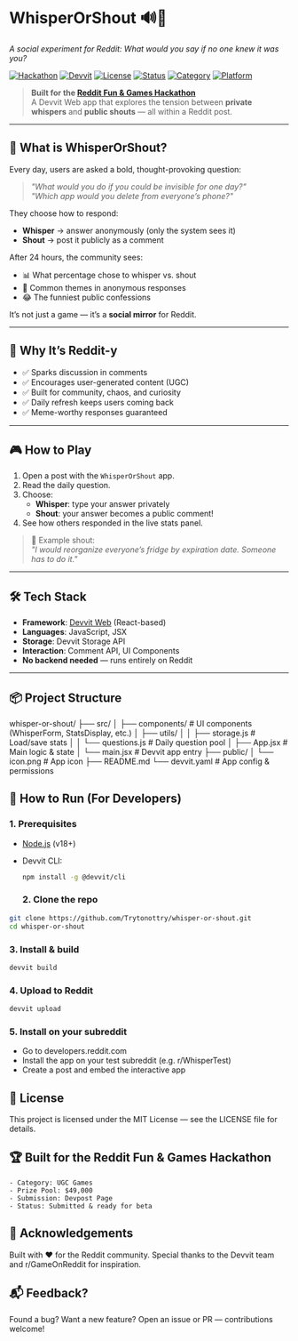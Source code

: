 # WhisperOrShout 🔊🤫  
*A social experiment for Reddit: What would you say if no one knew it was you?*

[![Hackathon](https://img.shields.io/badge/Event-Reddit%20Fun%20%26%20Games%20Hackathon-FF4500?logo=reddit&logoColor=white)](https://redditfunandgames.devpost.com/)
[![Devvit](https://img.shields.io/badge/Powered%20by-Devvit%20Web-000000?logo=react&logoColor=white)](https://devvit.reddit.com)
[![License](https://img.shields.io/badge/License-MIT-green.svg)](LICENSE)
[![Status](https://img.shields.io/badge/Status-Submitted%20%7C%20Ready%20for%20Beta-blue)](https://redditfunandgames.devpost.com/)
[![Category](https://img.shields.io/badge/Category-UGC%20Games-purple)](https://redditfunandgames.devpost.com/)
[![Platform](https://img.shields.io/badge/Platform-Reddit%20Interactive%20Posts-FF5700)](https://devvit.reddit.com/docs/concepts/interactive-posts)

> **Built for the [Reddit Fun & Games Hackathon](https://redditfunandgames.devpost.com/)**  
> A Devvit Web app that explores the tension between **private whispers** and **public shouts** — all within a Reddit post.

---

## 🎯 What is WhisperOrShout?

Every day, users are asked a bold, thought-provoking question:

> *"What would you do if you could be invisible for one day?"*  
> *"Which app would you delete from everyone’s phone?"*

They choose how to respond:
- **Whisper** → answer anonymously (only the system sees it)
- **Shout** → post it publicly as a comment

After 24 hours, the community sees:
- 📊 What percentage chose to whisper vs. shout
- 🧠 Common themes in anonymous responses
- 😂 The funniest public confessions

It’s not just a game — it’s a **social mirror** for Reddit.

---

## 🌟 Why It’s Reddit-y

- ✅ Sparks discussion in comments
- ✅ Encourages user-generated content (UGC)
- ✅ Built for community, chaos, and curiosity
- ✅ Daily refresh keeps users coming back
- ✅ Meme-worthy responses guaranteed

---

## 🎮 How to Play

1. Open a post with the `WhisperOrShout` app.
2. Read the daily question.
3. Choose:
   - **Whisper**: type your answer privately
   - **Shout**: your answer becomes a public comment!
4. See how others responded in the live stats panel.

> 💬 Example shout:  
> *"I would reorganize everyone’s fridge by expiration date. Someone has to do it."*

---

## 🛠 Tech Stack

- **Framework**: [Devvit Web](https://devvit.reddit.com) (React-based)
- **Languages**: JavaScript, JSX
- **Storage**: Devvit Storage API
- **Interaction**: Comment API, UI Components
- **No backend needed** — runs entirely on Reddit

---

## 📦 Project Structure
whisper-or-shout/
├── src/
│   ├── components/       # UI components (WhisperForm, StatsDisplay, etc.)
│   ├── utils/
│   │   ├── storage.js      # Load/save stats
│   │   └── questions.js    # Daily question pool
│   ├── App.jsx             # Main logic & state
│   └── main.jsx            # Devvit app entry
├── public/
│   └── icon.png            # App icon
├── README.md
└── devvit.yaml             # App config & permissions

## 🚀 How to Run (For Developers)

### 1. Prerequisites
- [Node.js](https://nodejs.org/) (v18+)
- Devvit CLI:  
  ```bash
  npm install -g @devvit/cli
  ```

  ### 2. Clone the repo
```bash
git clone https://github.com/Trytonottry/whisper-or-shout.git
cd whisper-or-shout
```

 ### 3. Install & build
 ```bash
 devvit build
 ```

  ### 4. Upload to Reddit
  ```bash
  devvit upload
  ```

  ### 5. Install on your subreddit
  - Go to developers.reddit.com
  - Install the app on your test subreddit (e.g. r/WhisperTest)
  - Create a post and embed the interactive app
     
## 📜 License 

This project is licensed under the MIT License — see the LICENSE  file for details. 
 
## 🏆 Built for the Reddit Fun & Games Hackathon 

    - Category: UGC Games
    - Prize Pool: $49,000
    - Submission: Devpost Page 
    - Status: Submitted & ready for beta

## 🙌 Acknowledgements 

Built with ❤️ for the Reddit community.
Special thanks to the Devvit team and r/GameOnReddit for inspiration. 
 
## 📬 Feedback? 

Found a bug? Want a new feature?
Open an issue or PR — contributions welcome!     
